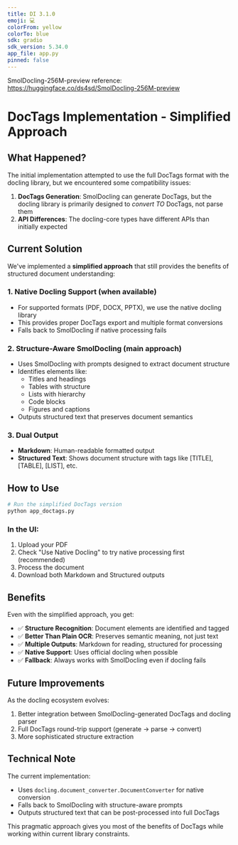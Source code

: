 ```yaml
---
title: DI 3.1.0
emoji: 💻
colorFrom: yellow
colorTo: blue
sdk: gradio
sdk_version: 5.34.0
app_file: app.py
pinned: false
---
```


SmolDocling-256M-preview reference: https://huggingface.co/ds4sd/SmolDocling-256M-preview

# DocTags Implementation - Simplified Approach

## What Happened?

The initial implementation attempted to use the full DocTags format with the docling library, but we encountered some compatibility issues:

1. **DocTags Generation**: SmolDocling can generate DocTags, but the docling library is primarily designed to *convert TO* DocTags, not parse them
2. **API Differences**: The docling-core types have different APIs than initially expected

## Current Solution

We've implemented a **simplified approach** that still provides the benefits of structured document understanding:

### 1. **Native Docling Support** (when available)
- For supported formats (PDF, DOCX, PPTX), we use the native docling library
- This provides proper DocTags export and multiple format conversions
- Falls back to SmolDocling if native processing fails

### 2. **Structure-Aware SmolDocling** (main approach)
- Uses SmolDocling with prompts designed to extract document structure
- Identifies elements like:
  - Titles and headings
  - Tables with structure
  - Lists with hierarchy
  - Code blocks
  - Figures and captions
- Outputs structured text that preserves document semantics

### 3. **Dual Output**
- **Markdown**: Human-readable formatted output
- **Structured Text**: Shows document structure with tags like [TITLE], [TABLE], [LIST], etc.

## How to Use

```bash
# Run the simplified DocTags version
python app_doctags.py
```

### In the UI:
1. Upload your PDF
2. Check "Use Native Docling" to try native processing first (recommended)
3. Process the document
4. Download both Markdown and Structured outputs

## Benefits

Even with the simplified approach, you get:
- ✅ **Structure Recognition**: Document elements are identified and tagged
- ✅ **Better Than Plain OCR**: Preserves semantic meaning, not just text
- ✅ **Multiple Outputs**: Markdown for reading, structured for processing
- ✅ **Native Support**: Uses official docling when possible
- ✅ **Fallback**: Always works with SmolDocling even if docling fails

## Future Improvements

As the docling ecosystem evolves:
1. Better integration between SmolDocling-generated DocTags and docling parser
2. Full DocTags round-trip support (generate → parse → convert)
3. More sophisticated structure extraction

## Technical Note

The current implementation:
- Uses `docling.document_converter.DocumentConverter` for native conversion
- Falls back to SmolDocling with structure-aware prompts
- Outputs structured text that can be post-processed into full DocTags

This pragmatic approach gives you most of the benefits of DocTags while working within current library constraints.

